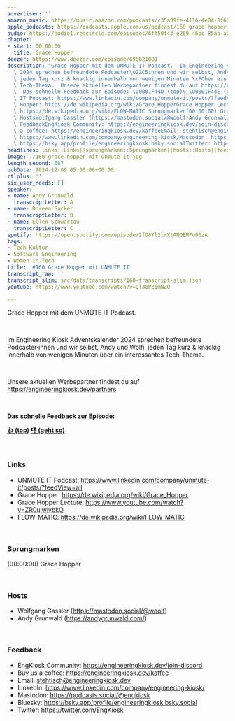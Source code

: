 ```yaml
---
advertiser: ''
amazon_music: https://music.amazon.com/podcasts/c35a09fe-4116-4e04-8f68-77d61b112e46/episodes/19508f82-9868-40a6-9273-00a59bb2b804/engineering-kiosk-160-grace-hopper-mit-unmute-it
apple_podcasts: https://podcasts.apple.com/us/podcast/160-grace-hopper-mit-unmute-it/id1603082924?i=1000679705504&uo=4
audio: https://audio1.redcircle.com/episodes/6ff50f43-e269-46bc-85aa-a0f79abeaafb/stream.mp3
chapter:
- start: 00:00:00
  title: Grace Hopper
deezer: https://www.deezer.com/episode/696621081
description: "Grace Hopper mit dem UNMUTE IT Podcast.  Im Engineering Kiosk Adventskalender\
  \ 2024 sprechen befreundete Podcaster\u22C5innen und wir selbst, Andy und Wolfi,\
  \ jeden Tag kurz & knackig innerhalb von wenigen Minuten \xFCber ein interessantes\
  \ Tech-Thema.  Unsere aktuellen Werbepartner findest du auf https://engineeringkiosk.dev/partners\
  \  Das schnelle Feedback zur Episode: \U0001F44D (top)\_\U0001F44E (geht so)  LinksUNMUTE\
  \ IT Podcast: https://www.linkedin.com/company/unmute-it/posts/?feedView=allGrace\
  \ Hopper: https://de.wikipedia.org/wiki/Grace_HopperGrace Hopper Lecture: https://www.youtube.com/watch?v=ZR0ujwlvbkQFLOW-MATIC:\
  \ https://de.wikipedia.org/wiki/FLOW-MATIC Sprungmarken(00:00:00) Grace Hopper \
  \ HostsWolfgang Gassler (https://mastodon.social/@woolf)Andy Grunwald (https://andygrunwald.com/)\
  \ FeedbackEngKiosk Community: https://engineeringkiosk.dev/join-discord\_Buy us\
  \ a coffee: https://engineeringkiosk.dev/kaffeeEmail: stehtisch@engineeringkiosk.devLinkedIn:\
  \ https://www.linkedin.com/company/engineering-kiosk/Mastodon: https://podcasts.social/@engkioskBluesky:\
  \ https://bsky.app/profile/engineeringkiosk.bsky.socialTwitter: https://twitter.com/EngKiosk"
headlines: links::Links||sprungmarken::Sprungmarken||hosts::Hosts||feedback::Feedback
image: ./160-grace-hopper-mit-unmute-it.jpg
length_second: 687
pubDate: 2024-12-09 05:00:00+00:00
rtlplus: ''
six_user_needs: []
speaker:
- name: Andy Grunwald
  transcriptLetter: A
- name: Doreen Sacker
  transcriptLetter: B
- name: Ellen Schwartau
  transcriptLetter: C
spotify: https://open.spotify.com/episode/2fO8Yl2lrXtANQEMFo03zA
tags:
- Tech Kultur
- Software Engineering
- Women in Tech
title: '#160 Grace Hopper mit UNMUTE IT'
transcript_raw: ''
transcript_slim: src/data/transcripts/160-transcript-slim.json
youtube: https://www.youtube.com/watch?v=Ql38PZimNZQ

---
```

<p>Grace Hopper mit dem UNMUTE IT Podcast.</p><p><br></p><p>Im Engineering Kiosk Adventskalender 2024 sprechen befreundete Podcaster⋅innen und wir selbst, Andy und Wolfi, jeden Tag kurz &amp; knackig innerhalb von wenigen Minuten über ein interessantes Tech-Thema.</p><p><br></p><p>Unsere aktuellen Werbepartner findest du auf <a href="https://engineeringkiosk.dev/partners">https://engineeringkiosk.dev/partners</a></p><p><br></p><p><strong>Das schnelle Feedback zur Episode:</strong></p><p><a href="https://api.openpodcast.dev/feedback/160/upvote" rel="nofollow"><strong>👍 (top)</strong></a><strong> </strong><a href="https://api.openpodcast.dev/feedback/160/downvote" rel="nofollow"><strong>👎 (geht so)</strong></a></p><p><br></p><h3 id="links">Links</h3><ul><li>UNMUTE IT Podcast: <a href="https://www.linkedin.com/company/unmute-it/posts/?feedView=all" rel="nofollow">https://www.linkedin.com/company/unmute-it/posts/?feedView=all</a></li><li>Grace Hopper: <a href="https://de.wikipedia.org/wiki/Grace_Hopper" rel="nofollow">https://de.wikipedia.org/wiki/Grace_Hopper</a></li><li>Grace Hopper Lecture: <a href="https://www.youtube.com/watch?v=ZR0ujwlvbkQ" rel="nofollow">https://www.youtube.com/watch?v=ZR0ujwlvbkQ</a></li><li>FLOW-MATIC: <a href="https://de.wikipedia.org/wiki/FLOW-MATIC" rel="nofollow">https://de.wikipedia.org/wiki/FLOW-MATIC</a></li></ul><p><br></p><h3 id="sprungmarken">Sprungmarken</h3><p>(00:00:00) Grace Hopper</p><p><br></p><h3 id="hosts">Hosts</h3><ul><li>Wolfgang Gassler (<a href="https://mastodon.social/@woolf" rel="nofollow">https://mastodon.social/@woolf</a>)</li><li>Andy Grunwald (<a href="https://andygrunwald.com/" rel="nofollow">https://andygrunwald.com/</a>)</li></ul><p><br></p><h3 id="feedback">Feedback</h3><ul><li>EngKiosk Community: <a href="https://engineeringkiosk.dev/join-discord">https://engineeringkiosk.dev/join-discord</a> </li><li>Buy us a coffee: <a href="https://engineeringkiosk.dev/kaffee">https://engineeringkiosk.dev/kaffee</a></li><li>Email: <a href="mailto:stehtisch@engineeringkiosk.dev" rel="nofollow">stehtisch@engineeringkiosk.dev</a></li><li>LinkedIn: <a href="https://www.linkedin.com/company/engineering-kiosk/" rel="nofollow">https://www.linkedin.com/company/engineering-kiosk/</a></li><li>Mastodon: <a href="https://podcasts.social/@engkiosk" rel="nofollow">https://podcasts.social/@engkiosk</a></li><li>Bluesky: <a href="https://bsky.app/profile/engineeringkiosk.bsky.social" rel="nofollow">https://bsky.app/profile/engineeringkiosk.bsky.social</a></li><li>Twitter: <a href="https://twitter.com/EngKiosk" rel="nofollow">https://twitter.com/EngKiosk</a></li></ul>